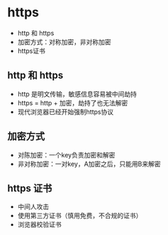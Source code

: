 # https

* http 和 https
* 加密方式：对称加密，非对称加密
* https证书

## http 和 https

* http 是明文传输，敏感信息容易被中间劫持
* https = http + 加密，劫持了也无法解密
* 现代浏览器已经开始强制https协议

## 加密方式

* 对陈加密：一个key负责加密和解密
* 非对称加密：一对key，A加密之后，只能用B来解密

## https 证书

* 中间人攻击
* 使用第三方证书（慎用免费，不合规的证书）
* 浏览器校验证书